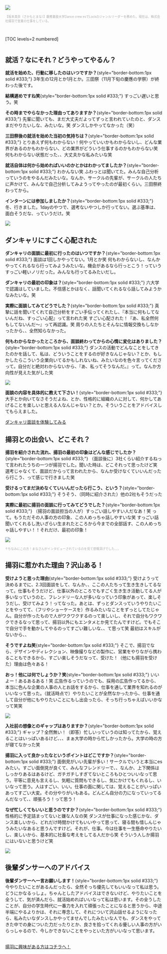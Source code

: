 ![](/img/news/41/1.jpg)

<div style="font-size:.7em;color:#aaaaaa;">【坂本真奈（さかもとまな）】慶應義塾大学Dance crew esでLockのジャンルリーダーを務めた。現在は、株式会社揚羽で営業の仕事をしている。</div>

<div style="margin: 3em 0;">

[TOC levels=2 numbered]

</div>

## 就活？なにそれ？どうやってやるん？

**就活を始めた、行動に移したのはいつですか？**{style="border-bottom:1px solid #333;"}
3年生の12月とか1月とか。三田祭（11月下旬の慶應の学祭）が終わった後です。

**結構遅めですね笑**{style="border-bottom:1px solid #333;"}
すっごい遅いと思う。笑

**その時までやらなかった理由ってありますか？**{style="border-bottom:1px solid #333;"}
先輩に聞いても、まだ大丈夫だよってずっと言われていたのと、ダンスまだやりたいしな、みたいな。笑 ダンスしかやってなかった（笑）

**三田祭後の就活を始めた当初の気持ちは？**{style="border-bottom:1px solid #333;"}
とりあえず何もわからない！何やっていいかもわからないし、どんな業界があるのかもわからない、どの業界がどういう仕事するのかもわからない笑 何もわからない状態だった、、大丈夫かな私みたいな笑

**就活自体は何から始めればいいのかとかはわかってましたか？**{style="border-bottom:1px solid #333;"}
わかんない笑 ふわっとは聞いてた。みんな自己分析っていうのをやるんだみたいな。なんか、サークルの先輩が、サークルの人たちに声かけて、みんなで自己分析してみようってやったのが最初くらい。三田祭終わってから。

**インターンには参加しましたか？**{style="border-bottom:1px solid #333;"}
冬、行きました。1dayのやつで、選考ないやつしか行ってない。選ぶ基準は、面白そうだな、っていうだけ。笑

![](/img/news/41/2.jpg)

## ダンキャリにすごく心配された

**ダンキャリの面談に最初に行ったのはいつですか？**{style="border-bottom:1px solid #333;"}
面談は1回しかやってない。1月とか笑 何もわからないし、なんかやってくれるなら行ってみようみたいな。機会があるなら行っとこう！っていうすっごい軽いノリだった。みんなも行ってるみたいだし。

**ダンキャリの最初の印象は？**{style="border-bottom:1px solid #333;"}
六大学で認識はしていました。不信感とかはなく、話聞いてくれるなら話してみようかなみたいな。笑

**実際に面談してみてどうでした？**{style="border-bottom:1px solid #333;"}
真摯に話を聞いてくれて自己分析をすごい手伝ってくれたし、『本当に何もしてないんだね、すっごい心配』って言われた笑 すごい心配された！『あ、私全然何もしてないんだ〜』って再認識。笑 周りの人たちとそんなに情報交換もしなかったから、、全然知らなかった。

**何もわからなかったところから、面談終わってからの心情に変化はありました？**{style="border-bottom:1px solid #333;"}
ダンスの活動でどんなことをしてきたのかを話して、私は、どういうことをするのが好きなんじゃない？とか、もしかしたらこういう企業向いてるかもしれないね、みたいなのを色々言ってくださって。自分だと絶対わからないから、『あ、私ってそうなんだ。』って。なんか方向性が見えた気がした笑

![](/img/news/41/3.jpg)

**面談の内容を具体的に教えて下さい！**{style="border-bottom:1px solid #333;"}
大手とか向いてなさそうだよね、とか、性格的に組織の人に対して、何かしてあげることを楽しいと思える人なんじゃない？とか。そういうことをアドバイスしてもらえました。

<a href="/mentors" class="button button--accent">
<span class="button__text">ダンキャリ面談を体験してみる</span><i class="button__icon fas fa-arrow-right"></i>
</a>

## 揚羽との出会い、どこそれ？

**揚羽を紹介された流れ、揚羽の最初の印象はどんな感じでしたか？**{style="border-bottom:1px solid #333;"}
（面談後に）3社くらい紹介するねって言われたうちの一つが揚羽でした。聞いた時は、どこそれって思ったけど笑 選考じゃなくて、面談だからって言われたから、なんか受けなくていいんだったら行こう、って感じで行きました笑

**受けるってまだ決めなくていいんだったら行こう、という？**{style="border-bottom:1px solid #333;"}
そうそう、（同時に紹介された）他の2社もそうだった

**実際に最初に揚羽の面談に行ってみてどうでした？**{style="border-bottom:1px solid #333;"}
（揚羽の面談担当の人が）すっごい話しやすい人だなあ！笑 って。もうただその人事の方の印象、この人めっちゃ話しやすいな笑 すっごい話聞いてくれるし洗いざらい生まれたところから今までの全部話す、この人めっちゃ話しやすい！！それだけ、最初の印象！

![](/img/news/41/4.jpg)

<div style="font-size:.7em;color:#aaaaaa;">↑ちなみにこの方！まなさんがインタビューされているのを見て感慨深げでした、、。</div>

## 揚羽に惹かれた理由？沢山ある！

**受けようと思った理由**{style="border-bottom:1px solid #333;"}
受けようって決めるまでに、2.3回面談をして、なんか、、ここの人たちって生き生きしてるなって。仕事もそうだけど、仕事以外のところでもすごく生き生き活動してる人が多いなっていうのと、フレンドリーな人が多いなっていう印象があって、楽しそうだし、受けてみよう！ってなった。あとは、ずっとダンスっていうやりたいことをやってて、（フリやショーケースを）作るみたいなことをずっとしてたじゃん。自分が作ったもので人がワクワクするのって楽しいし、それで自分もワクワクできるなって思って、揚羽以外にもエンタメとか見てたんですけど。でもそこで自分で手を動かしてやるのってすごい難しいな、、て思って笑 最初はスキルがないから、、

**そうですよね笑**{style="border-bottom:1px solid #333;"}
そこで、揚羽でなら、デザインやディレクション、映像撮りなどの製作に、営業をやりながら携わることもできるから、すごい楽しそうだなって、受けた！（他にも揚羽を受けた）理由は色々ある！

**おっ！他には何でしょうか？笑**{style="border-bottom:1px solid #333;"}
いいよー！あるあるある！笑 広告作るっていうのでも、採用の広告作ってるから、本当に色んな企業の人事の人とお話をするから、仕事を通して業界を知れるのがいいなって思った。（就活時点で）やりたいことが全然なかったから、仕事を通して自分が他にもやりたいことにもし出会ったら、そっち行っちゃえばいいかなって笑笑

![](/img/news/41/5.jpg)

**入社前の想像とのギャップはありますか？**{style="border-bottom:1px solid #333;"}
ギャップ？全然無い！（即答）忙しいっていうのは知ってたから、覚えることはいっぱいあるけど、、、まぁ大学の時から忙しかったから。大学の時の方が寝てなかった笑

**揚羽に入って良かったなというポイントはどこですか？**{style="border-bottom:1px solid #333;"}
面倒見がいい先輩が多い！サークルでいうと本当にesみたい。すごい面倒見が良くて、みんなフレンドリーで、、なんか、上下関係はしっかりあるはあるけど、ガチガチしすぎてないところもひとついいなって思う。平等に意見も言えるし、気軽に質問もできるし、気にかけてもくれるし、いいなって思う。人はすごい、いい。仕事の面に関しては、覚えることがいっぱいあってすごい大変。その分やりがいもある。どんどん自分の力になっていってるんだなって、、頑張ろう！って思う！

**なぜ忙しくてもいいと思うのですか？**{style="border-bottom:1px solid #333;"}
性格的に予定詰まってないと嫌な人なの笑 ダンスが仕事になった感じかな、ダンス楽しいから、どれだけ時間かけてもいいやって思って、寝る間も惜しんじゃうみたいなあると思うんですけど。それが、仕事。今は仕事を一生懸命やりたいし、楽しいから、基本的に社畜な考えをしてる人だから笑 そういう人しか揚羽にはいないと思うけど笑

![](/img/news/41/6.jpg)

## 後輩ダンサーへのアドバイス

**後輩ダンサーへ一言お願いします！**{style="border-bottom:1px solid #333;"}
今やりたいことがあるんだったら、全然そっち優先してもいいなって私は思う。どうにかなるっしょ。ちゃんとしたアドバイスはできないけど、やりたいことを全うして、気が済んだら、就活始めればいいなって私は思います。その全うしたことが、自分の学生時代に一番力を入れて頑張ったことになると思うから、中途半端にやるよりかは、それに専念して、それについて沢山話せるようになったら、私みたいなダンスしかやってませんでしたみたいな人でも、ダンスをやってきた中での身についた力だったりとか、良さを拾ってくれる優しい人事の方がいらっしゃるので、今しかできないことをやっといた方がいいなって思います。

<br>
<a href="https://forms.gle/TTULidXS9ufpYgpB6" target=”_blank” class="button button--accent">
<span class="button__text">揚羽に興味がある方はコチラへ！</span><i class="button__icon fas fa-arrow-right"></i>
</a>
